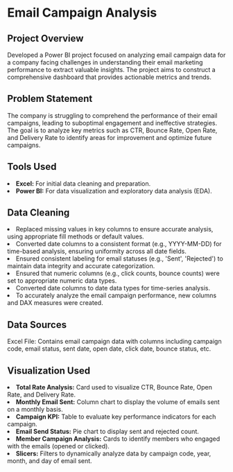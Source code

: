 # Email Campaign Analysis

## Project Overview
Developed a Power BI project focused on analyzing email campaign data for a company facing challenges in understanding their email marketing performance to extract valuable insights. The project aims to construct a comprehensive dashboard that provides actionable metrics and trends.

## Problem Statement
The company is struggling to comprehend the performance of their email campaigns, leading to suboptimal engagement and ineffective strategies. The goal is to analyze key metrics such as CTR, Bounce Rate, Open Rate, and Delivery Rate to identify areas for improvement and optimize future campaigns.

## Tools Used
<li><b>Excel:</b> For initial data cleaning and preparation.</li>
<li><b>Power BI:</b> For data visualization and exploratory data analysis (EDA).</li>

## Data Cleaning
<li>Replaced missing values in key columns to ensure accurate analysis, using appropriate fill methods or default values.</li>
<li>Converted date columns to a consistent format (e.g., YYYY-MM-DD) for time-based analysis, ensuring uniformity across all date fields.</li>
<li>Ensured consistent labeling for email statuses (e.g., 'Sent', 'Rejected') to maintain data integrity and accurate categorization.</li>
<li>Ensured that numeric columns (e.g., click counts, bounce counts) were set to appropriate numeric data types.</li>
<li>Converted date columns to date data types for time-series analysis.</li>
<li>To accurately analyze the email campaign performance, new columns and DAX measures were created.</li>

## Data Sources
Excel File: Contains email campaign data with columns including campaign code, email status, sent date, open date, click date, bounce status, etc.

## Visualization Used
<li><b>Total Rate Analysis:</b> Card used to visualize CTR, Bounce Rate, Open Rate, and Delivery Rate.</li>
<li><b>Monthly Email Sent:</b> Column chart to display the volume of emails sent on a monthly basis.</li>
<li><b>Campaign KPI:</b> Table to evaluate key performance indicators for each campaign.</li>
<li><b>Email Send Status:</b> Pie chart to display sent and rejected count.</li>
<li><b>Member Campaign Analysis:</b> Cards to identify members who engaged with the emails (opened or clicked).</li>
<li><b>Slicers:</b> Filters to dynamically analyze data by campaign code, year, month, and day of email sent.</li>
